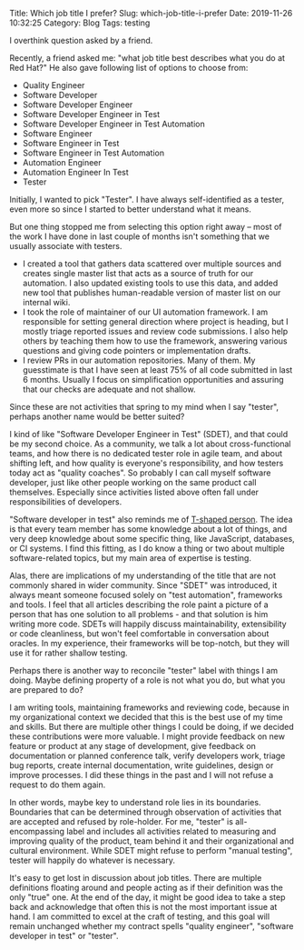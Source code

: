 Title: Which job title I prefer?
Slug: which-job-title-i-prefer
Date: 2019-11-26 10:32:25
Category: Blog
Tags: testing

I overthink question asked by a friend. 

<!-- more --> 

Recently, a friend asked me: "what job title best describes what you do at Red Hat?" He also gave following list of options to choose from: 

* Quality Engineer
* Software Developer
* Software Developer Engineer
* Software Developer Engineer in Test
* Software Developer Engineer in Test Automation
* Software Engineer
* Software Engineer in Test
* Software Engineer in Test Automation
* Automation Engineer
* Automation Engineer In Test
* Tester

Initially, I wanted to pick "Tester". I have always self-identified as a tester, even more so since I started to better understand what it means. 

But one thing stopped me from selecting this option right away – most of the work I have done in last couple of months isn't something that we usually associate with testers.

* I created a tool that gathers data scattered over multiple sources and creates single master list that acts as a source of truth for our automation. I also updated existing tools to use this data, and added new tool that publishes human-readable version of master list on our internal wiki.
* I took the role of maintainer of our UI automation framework. I am responsible for setting general direction where project is heading, but I mostly triage reported issues and review code submissions. I also help others by teaching them how to use the framework, answering various questions and giving code pointers or implementation drafts.
* I review PRs in our automation repositories. Many of them. My guesstimate is that I have seen at least 75% of all code submitted in last 6 months. Usually I focus on simplification opportunities and assuring that our checks are adequate and not shallow.

Since these are not activities that spring to my mind when I say "tester", perhaps another name would be better suited? 

I kind of like "Software Developer Engineer in Test" (SDET), and that could be my second choice. As a community, we talk a lot about cross-functional teams, and how there is no dedicated tester role in agile team, and about shifting left, and how quality is everyone's responsibility, and how testers today act as "quality coaches". So probably I can call myself software developer, just like other people working on the same product call themselves. Especially since activities listed above often fall under responsibilities of developers.

"Software developer in test" also reminds me of [T-shaped person](https://en.wikipedia.org/wiki/T-shaped_skills). The idea is that every team member has some knowledge about a lot of things, and very deep knowledge about some specific thing, like JavaScript, databases, or CI systems. I find this fitting, as I do know a thing or two about multiple software-related topics, but my main area of expertise is testing.

Alas, there are implications of my understanding of the title that are not commonly shared in wider community. Since "SDET" was introduced, it always meant someone focused solely on "test automation", frameworks and tools. I feel that all articles describing the role paint a picture of a person that has one solution to all problems - and that solution is him writing more code. SDETs will happily discuss maintainability, extensibility or code cleanliness, but won't feel comfortable in conversation about oracles. In my experience, their frameworks will be top-notch, but they will use it for rather shallow testing.

Perhaps there is another way to reconcile "tester" label with things I am doing. Maybe defining property of a role is not what you do, but what you are prepared to do?

I am writing tools, maintaining frameworks and reviewing code, because in my organizational context we decided that this is the best use of my time and skills. But there are multiple other things I could be doing, if we decided these contributions were more valuable. I might provide feedback on new feature or product at any stage of development, give feedback on documentation or planned conference talk, verify developers work, triage bug reports, create internal documentation, write guidelines, design or improve processes. I did these things in the past and I will not refuse a request to do them again.

In other words, maybe key to understand role lies in its boundaries. Boundaries that can be determined through observation of activities that are accepted and refused by role-holder. For me, "tester" is all-encompassing label and includes all activities related to measuring and improving quality of the product, team behind it and their organizational and cultural environment. While SDET might refuse to perform "manual testing", tester will happily do whatever is necessary.

It's easy to get lost in discussion about job titles. There are multiple definitions floating around and people acting as if their definition was the only "true" one. At the end of the day, it might be good idea to take a step back and acknowledge that often this is not the most important issue at hand. I am committed to excel at the craft of testing, and this goal will remain unchanged whether my contract spells "quality engineer", "software developer in test" or "tester".
